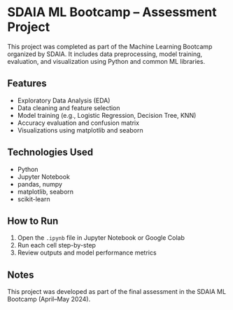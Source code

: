 # SDAIA ML Bootcamp – Assessment Project

This project was completed as part of the Machine Learning Bootcamp organized by SDAIA. It includes data preprocessing, model training, evaluation, and visualization using Python and common ML libraries.

## Features
- Exploratory Data Analysis (EDA)
- Data cleaning and feature selection
- Model training (e.g., Logistic Regression, Decision Tree, KNN)
- Accuracy evaluation and confusion matrix
- Visualizations using matplotlib and seaborn

## Technologies Used
- Python
- Jupyter Notebook
- pandas, numpy
- matplotlib, seaborn
- scikit-learn

## How to Run
1. Open the `.ipynb` file in Jupyter Notebook or Google Colab
2. Run each cell step-by-step
3. Review outputs and model performance metrics

## Notes
This project was developed as part of the final assessment in the SDAIA ML Bootcamp (April–May 2024).
